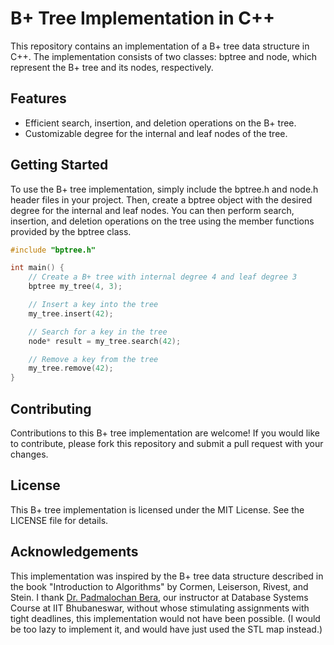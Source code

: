 # B+ Tree Implementation in C++

This repository contains an implementation of a B+ tree data structure in C++. The implementation consists of two classes: bptree and node, which represent the B+ tree and its nodes, respectively.

## Features

- Efficient search, insertion, and deletion operations on the B+ tree.
- Customizable degree for the internal and leaf nodes of the tree.

## Getting Started

To use the B+ tree implementation, simply include the bptree.h and node.h header files in your project. Then, create a bptree object with the desired degree for the internal and leaf nodes. You can then perform search, insertion, and deletion operations on the tree using the member functions provided by the bptree class.

```cpp
#include "bptree.h"

int main() {
    // Create a B+ tree with internal degree 4 and leaf degree 3
    bptree my_tree(4, 3);

    // Insert a key into the tree
    my_tree.insert(42);

    // Search for a key in the tree
    node* result = my_tree.search(42);

    // Remove a key from the tree
    my_tree.remove(42);
}
```

## Contributing

Contributions to this B+ tree implementation are welcome! If you would like to contribute, please fork this repository and submit a pull request with your changes.

## License

This B+ tree implementation is licensed under the MIT License. See the LICENSE file for details.

## Acknowledgements

This implementation was inspired by the B+ tree data structure described in the book "Introduction to Algorithms" by Cormen, Leiserson, Rivest, and Stein. I thank [Dr. Padmalochan Bera](https://www.iitbbs.ac.in/profile.php/padmalochanbera/), our instructor at Database Systems Course at IIT Bhubaneswar, without whose stimulating assignments with tight deadlines, this implementation would not have been possible. (I would be too lazy to implement it, and would have just used the STL map instead.)
